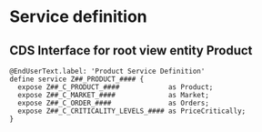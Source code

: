 # Service definition

## CDS Interface for root view entity Product

```ABAP
@EndUserText.label: 'Product Service Definition'
define service Z##_PRODUCT_#### {
  expose Z##_C_PRODUCT_####            as Product;
  expose Z##_C_MARKET_####             as Market;
  expose Z##_C_ORDER_####              as Orders;
  expose Z##_C_CRITICALITY_LEVELS_#### as PriceCritically;
}
```
